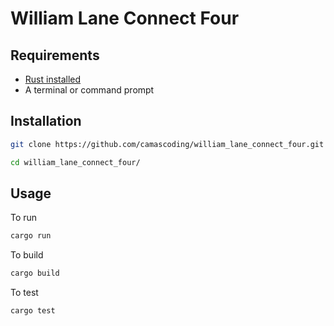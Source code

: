 # William Lane Connect Four


## Requirements

- [Rust installed](https://www.rust-lang.org/tools/install)
- A terminal or command prompt

## Installation

```bash
git clone https://github.com/camascoding/william_lane_connect_four.git

cd william_lane_connect_four/
```

## Usage

To run

```bash
cargo run
```

To build

```bash
cargo build
```

To test

```bash
cargo test
```
